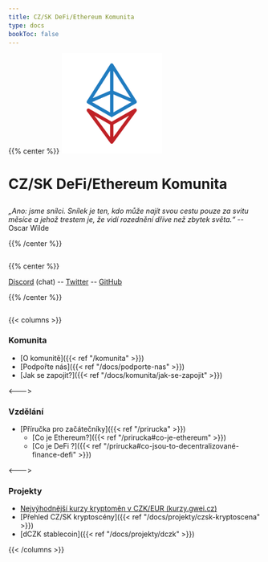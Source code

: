 ```yaml
---
title: CZ/SK DeFi/Ethereum Komunita
type: docs
bookToc: false
---
```


{{% center %}}
<img src="/img/logo.png" height="200" />

# CZ/SK DeFi/Ethereum Komunita

<div style="margin-top: 2em;"></div>

*„Ano: jsme snílci. Snílek je ten, kdo může najít svou cestu pouze za svitu měsíce a jehož trestem je, že vidí rozednění dříve než zbytek světa.“* -- Oscar Wilde

{{% /center %}}

<div style="margin-top: 2em;"></div>

{{% center %}}

[Discord](https://discord.gg/FpxwbnM) (chat) -- [Twitter](https://twitter.com/gweicz) -- [GitHub](https://github.com/gweicz)

{{% /center %}}

<div style="margin-top: 2em;"></div>

{{< columns >}}

### Komunita

* [O komunitě]({{< ref "/komunita" >}})
* [Podpořte nás]({{< ref "/docs/podporte-nas" >}})
* [Jak se zapojit?]({{< ref "/docs/komunita/jak-se-zapojit" >}})

<--->

### Vzdělání

* [Příručka pro začátečníky]({{< ref "/prirucka" >}})
  * [Co je Ethereum?]({{< ref "/prirucka#co-je-ethereum" >}})
  * [Co je DeFi ?]({{< ref "/prirucka#co-jsou-to-decentralizované-finance-defi" >}})

<--->

### Projekty

* [Nejvýhodnější kurzy kryptoměn v CZK/EUR (kurzy.gwei.cz)](https://kurzy.gwei.cz/)
* [Přehled CZ/SK kryptoscény]({{< ref "/docs/projekty/czsk-kryptoscena" >}})
* [dCZK stablecoin]({{< ref "/docs/projekty/dczk" >}})

{{< /columns >}}


<div style="margin-top: 5em;"></div>

